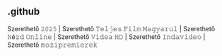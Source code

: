 ## .github

Szerethető 𝟸𝟶𝟸𝟻 | Szerethető 𝚃𝚎𝚕𝚓𝚎𝚜 𝙵𝚒𝚕𝚖 𝙼𝚊𝚐𝚢𝚊𝚛𝚞𝚕 | Szerethető 𝙽é𝚣𝚍 𝙾𝚗𝚕𝚒𝚗𝚎 | Szerethető 𝚅𝚒𝚍𝚎𝚊 𝙷𝙳 | Szerethető 𝙸𝚗𝚍𝚊𝚟𝚒𝚍𝚎𝚘 | Szerethető 𝚖𝚘𝚣𝚒𝚙𝚛𝚎𝚖𝚒𝚎𝚛𝚎𝚔
